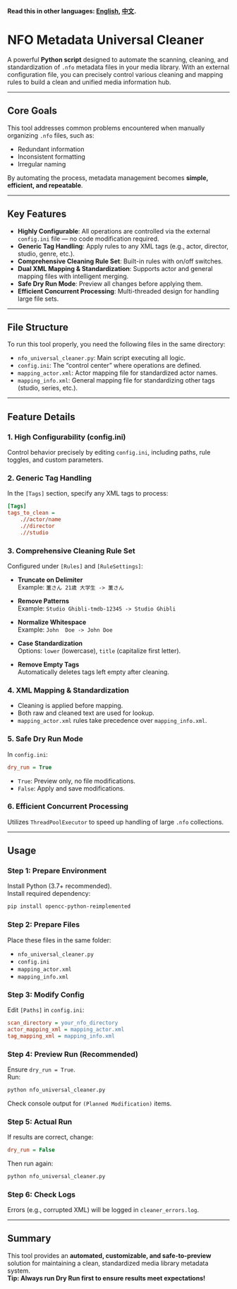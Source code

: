 **Read this in other languages: [English](README.md), [中文](README_zh.md).**

# NFO Metadata Universal Cleaner

A powerful **Python script** designed to automate the scanning, cleaning, and standardization of `.nfo` metadata files in your media library. With an external configuration file, you can precisely control various cleaning and mapping rules to build a clean and unified media information hub.

---

## Core Goals
This tool addresses common problems encountered when manually organizing `.nfo` files, such as:
- Redundant information  
- Inconsistent formatting  
- Irregular naming  

By automating the process, metadata management becomes **simple, efficient, and repeatable**.

---

## Key Features
- **Highly Configurable**: All operations are controlled via the external `config.ini` file — no code modification required.  
- **Generic Tag Handling**: Apply rules to any XML tags (e.g., actor, director, studio, genre, etc.).  
- **Comprehensive Cleaning Rule Set**: Built-in rules with on/off switches.  
- **Dual XML Mapping & Standardization**: Supports actor and general mapping files with intelligent merging.  
- **Safe Dry Run Mode**: Preview all changes before applying them.  
- **Efficient Concurrent Processing**: Multi-threaded design for handling large file sets.  

---

## File Structure
To run this tool properly, you need the following files in the same directory:

- `nfo_universal_cleaner.py`: Main script executing all logic.  
- `config.ini`: The “control center” where operations are defined.  
- `mapping_actor.xml`: Actor mapping file for standardized actor names.  
- `mapping_info.xml`: General mapping file for standardizing other tags (studio, series, etc.).  

---

## Feature Details

### 1. High Configurability (config.ini)
Control behavior precisely by editing `config.ini`, including paths, rule toggles, and custom parameters.

### 2. Generic Tag Handling
In the `[Tags]` section, specify any XML tags to process:

```ini
[Tags]
tags_to_clean =
    .//actor/name
    .//director
    .//studio
```

### 3. Comprehensive Cleaning Rule Set
Configured under `[Rules]` and `[RuleSettings]`:  

- **Truncate on Delimiter**  
  Example: `薫さん 21歳 大学生 -> 薫さん`  

- **Remove Patterns**  
  Example: `Studio Ghibli-tmdb-12345 -> Studio Ghibli`  

- **Normalize Whitespace**  
  Example: `John  Doe -> John Doe`  

- **Case Standardization**  
  Options: `lower` (lowercase), `title` (capitalize first letter).  

- **Remove Empty Tags**  
  Automatically deletes tags left empty after cleaning.  

### 4. XML Mapping & Standardization
- Cleaning is applied before mapping.  
- Both raw and cleaned text are used for lookup.  
- `mapping_actor.xml` rules take precedence over `mapping_info.xml`.  

### 5. Safe Dry Run Mode
In `config.ini`:

```ini
dry_run = True
```

- `True`: Preview only, no file modifications.  
- `False`: Apply and save modifications.  

### 6. Efficient Concurrent Processing
Utilizes `ThreadPoolExecutor` to speed up handling of large `.nfo` collections.

---

## Usage

### Step 1: Prepare Environment
Install Python (3.7+ recommended).  
Install required dependency:

```bash
pip install opencc-python-reimplemented
```

### Step 2: Prepare Files
Place these files in the same folder:
- `nfo_universal_cleaner.py`
- `config.ini`
- `mapping_actor.xml`
- `mapping_info.xml`

### Step 3: Modify Config
Edit `[Paths]` in `config.ini`:

```ini
scan_directory = your_nfo_directory
actor_mapping_xml = mapping_actor.xml
tag_mapping_xml = mapping_info.xml
```

### Step 4: Preview Run (Recommended)
Ensure `dry_run = True`.  
Run:

```bash
python nfo_universal_cleaner.py
```

Check console output for `(Planned Modification)` items.

### Step 5: Actual Run
If results are correct, change:

```ini
dry_run = False
```

Then run again:

```bash
python nfo_universal_cleaner.py
```

### Step 6: Check Logs
Errors (e.g., corrupted XML) will be logged in `cleaner_errors.log`.  

---

## Summary
This tool provides an **automated, customizable, and safe-to-preview** solution for maintaining a clean, standardized media library metadata system.  
**Tip: Always run Dry Run first to ensure results meet expectations!**
